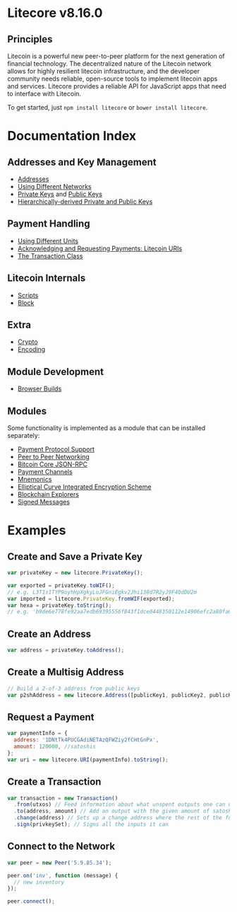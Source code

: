 # Litecore v8.16.0

## Principles

Litecoin is a powerful new peer-to-peer platform for the next generation of financial technology. The decentralized nature of the Litecoin network allows for highly resilient litecoin infrastructure, and the developer community needs reliable, open-source tools to implement litecoin apps and services. Litecore provides a reliable API for JavaScript apps that need to interface with Litecoin.

To get started, just `npm install litecore` or `bower install litecore`.

# Documentation Index

## Addresses and Key Management

- [Addresses](address.md)
- [Using Different Networks](networks.md)
- [Private Keys](privatekey.md) and [Public Keys](publickey.md)
- [Hierarchically-derived Private and Public Keys](hierarchical.md)

## Payment Handling

- [Using Different Units](unit.md)
- [Acknowledging and Requesting Payments: Litecoin URIs](uri.md)
- [The Transaction Class](transaction.md)

## Litecoin Internals

- [Scripts](script.md)
- [Block](block.md)

## Extra

- [Crypto](crypto.md)
- [Encoding](encoding.md)

## Module Development

- [Browser Builds](browser.md)

## Modules

Some functionality is implemented as a module that can be installed separately:

- [Payment Protocol Support](https://github.com/bitpay/astracore-payment-protocol)
- [Peer to Peer Networking](https://github.com/litecoin-project/litecore-p2p)
- [Bitcoin Core JSON-RPC](https://github.com/bitpay/bitcoind-rpc)
- [Payment Channels](https://github.com/bitpay/astracore-channel)
- [Mnemonics](https://github.com/bitpay/astracore-mnemonic)
- [Elliptical Curve Integrated Encryption Scheme](https://github.com/bitpay/astracore-ecies)
- [Blockchain Explorers](https://github.com/bitpay/astracore-explorers)
- [Signed Messages](https://github.com/litecoin-project/litecore-message)

# Examples

## Create and Save a Private Key

```javascript
var privateKey = new litecore.PrivateKey();

var exported = privateKey.toWIF();
// e.g. L3T1s1TYP9oyhHpXgkyLoJFGniEgkv2Jhi138d7R2yJ9F4QdDU2m
var imported = litecore.PrivateKey.fromWIF(exported);
var hexa = privateKey.toString();
// e.g. 'b9de6e778fe92aa7edb69395556f843f1dce0448350112e14906efc2a80fa61a'
```

## Create an Address

```javascript
var address = privateKey.toAddress();
```

## Create a Multisig Address

```javascript
// Build a 2-of-3 address from public keys
var p2shAddress = new litecore.Address([publicKey1, publicKey2, publicKey3], 2);
```

## Request a Payment

```javascript
var paymentInfo = {
  address: '1DNtTk4PUCGAdiNETAzQFWZiy2fCHtGnPx',
  amount: 120000, //satoshis
};
var uri = new litecore.URI(paymentInfo).toString();
```

## Create a Transaction

```javascript
var transaction = new Transaction()
  .from(utxos) // Feed information about what unspent outputs one can use
  .to(address, amount) // Add an output with the given amount of satoshis
  .change(address) // Sets up a change address where the rest of the funds will go
  .sign(privkeySet); // Signs all the inputs it can
```

## Connect to the Network

```javascript
var peer = new Peer('5.9.85.34');

peer.on('inv', function (message) {
  // new inventory
});

peer.connect();
```
